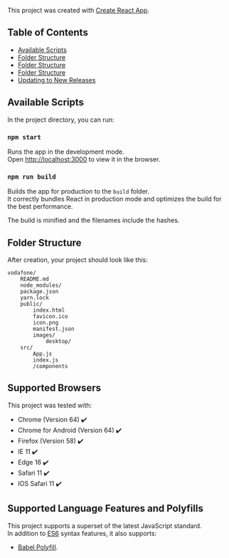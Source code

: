 This project was created with [Create React App](https://github.com/facebookincubator/create-react-app).
## Table of Contents

- [Available Scripts](#available-scripts)
- [Folder Structure](#folder-structure)
- [Folder Structure](#folder-structure)
- [Folder Structure](#folder-structure)
- [Updating to New Releases](#updating-to-new-releases)


## Available Scripts

In the project directory, you can run:

### `npm start`

Runs the app in the development mode.<br>
Open [http://localhost:3000](http://localhost:3000) to view it in the browser.


### `npm run build`

Builds the app for production to the `build` folder.<br>
It correctly bundles React in production mode and optimizes the build for the best performance.

The build is minified and the filenames include the hashes.<br>

## Folder Structure

After creation, your project should look like this:

```
vodafone/
	README.md
	node_modules/
	package.json
	yarn.lock
	public/
		index.html
		favicon.ico
		icon.png
		manifest.json
		images/
			desktop/
	src/
		App.js
		index.js
		/components
```

## Supported Browsers

This project was tested with:

- Chrome (Version 64) ✔️
- Chrome for Android (Version 64) ✔️
- Firefox (Version 58) ✔️
- IE 11 ✔️
- Edge 16 ✔️
- Safari 11 ✔️
- IOS Safari 11 ✔️
## Supported Language Features and Polyfills

This project supports a superset of the latest JavaScript standard.<br>
In addition to [ES6](https://github.com/lukehoban/es6features) syntax features, it also supports:

* [Babel Polyfill](https://www.npmjs.com/package/babel-polyfill).
